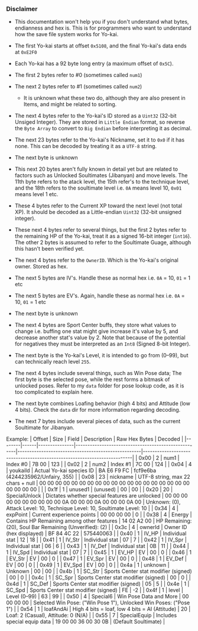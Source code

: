### Disclaimer
- This documentation won't help you if you don't understand what bytes, endianness and hex is. This is for programmers who want to understand how the save file system works for Yo-kai.

- The first Yo-kai starts at offset `0x5108`, and the final Yo-kai's data ends at `0xE2F0`
- Each Yo-kai has a 92 byte long entry (a maximum offset of `0x5C`).
- The first 2 bytes refer to #0 (sometimes called `num1`)
- The next 2 bytes refer to #1 (sometimes called `num2`)
   - It is unknown what these two do, although they are also present in Items, and might be related to sorting.
- The next 4 bytes refer to the Yo-kai's ID stored as a `Uint32` (32-bit Unsiged Integer). They are stored in `Little Endian` format, so reverse the `Byte Array` to convert to `Big Endian` before interpreting it as decimal.
- The next 23 bytes refer to the Yo-kai's Nickname, set it to `0x0` if it has none. This can be decoded by treating it as a `UTF-8` string.
- The next byte is unknown
- This next 20 bytes aren't fully known in detail yet but are related to factors such as Unlocked Soultimates (Jibanyan) and move levels. The 11th byte refers to the atack level, the 15th refer's to the technique level, and the 18th refers to the soultimate level i.e. `0A` means level 10, `0x01` means level 1 etc.
- These 4 bytes refer to the Current XP toward the next level (not total XP). It should be decoded as a Little-endian `Uint32` (32-bit unsigned integer).
- These next 4 bytes refer to several things, but the first 2 bytes refer to the remaining HP of the Yo-kai, treat it as a signed 16-bit integer (`int16`). The other 2 bytes is assumed to refer to the Soultimate Guage, although this hasn't been verified yet.
- The next 4 bytes refer to the `OwnerID`. Which is the Yo-kai's original owner. Stored as hex.
- The next 5 bytes are IV's. Handle these as normal hex i.e. `0A` = 10, `01` = 1 etc
- The next 5 bytes are EV's. Again, handle these as normal hex i.e. `0A` = 10, `01` = 1 etc
- The next byte is unknown
- The next 4 bytes are Sport Center buffs, they store what values to change i.e. buffing one stat might give increase it's value by 5, and decrease another stat's value by 2. Note that because of the potential for negatives they must be interpreted as an `Int8` (Signed 8-bit Integer).
- The next byte is the Yo-kai's Level, it is intended to go from (0–99), but can technically reach level `255`.
- The next 4 bytes include several things, such as Win Pose data; The first byte is the selected pose, while the rest forms a bitmask of unlocked poses. Refer to my `data` folder for pose lookup code, as it is too complicated to explain here.
- The next byte combines Loafing behavior (high 4 bits) and Attitude (low 4 bits). Check the `data` dir for more information regarding decoding.
- The next 7 bytes include several pieces of data, such as the current Soultimate for Jibanyan.

Example:
     | Offset | Size | Field         | Description                                         | Raw Hex Bytes                                      | Decoded                                                                 |
|--------|------|---------------|-----------------------------------------------------|----------------------------------------------------|-------------------------------------------------------------------------|
| 0x00   | 2    | num1          | Index #0                                            | 7B 00                                              | 123                                                                     |
| 0x02   | 2    | num2          | Index #1                                            | 7C 00                                              | 124                                                                     |
| 0x04   | 4    | youkaiId      | Actual Yo-kai species ID                            | BA E6 F9 FC                                        | fcf9e6ba (4244235962/Unfairy, 355)                                     |
| 0x08   | 23   | nickname      | UTF-8 string, max 22 chars + null                   | 00 00 00 00 00 00 00 00 00 00 00 00 00 00 00 00 00 00 00 00 00 00 00 |                                                                         |
| 0x1f   | 1    | unused1       | (unused)                                            | 00                                                 | 00                                                                      |
| 0x20   | 20   | SpecialUnlock | Dictates whether special features are unlocked      | 00 00 00 00 00 00 00 00 00 00 0A 00 00 00 0A 00 00 00 0A 00           | Unknown: (0), Attack Level: 10, Technique Level: 10, Soultimate Level: 10 |
| 0x34   | 4    | expPoint      | Current experience points                           | 00 00 00 00                                        | 0                                                                       |
| 0x38   | 4    | Energy        | Contains HP Remaining among other features          | 14 02 A2 00                                        | HP Remaining: (20), Soul Bar Remaining (Unverified): (2)               |
| 0x3c   | 4    | ownerId       | Owner ID (hex displayed)                            | BF 84 4C 22                                        | 575440063                                                               |
| 0x40   | 1    | IV_HP         | Individual stat                                     | 12                                                 | 18                                                                      |
| 0x41   | 1    | IV_Str        | Individual stat                                     | 07                                                 | 7                                                                       |
| 0x42   | 1    | IV_Spr        | Individual stat                                     | 06                                                 | 6                                                                       |
| 0x43   | 1    | IV_Def        | Individual stat                                     | 0B                                                 | 11                                                                      |
| 0x44   | 1    | IV_Spd        | Individual stat                                     | 07                                                 | 7                                                                       |
| 0x45   | 1    | EV_HP         | EV                                                  | 00                                                 | 0                                                                       |
| 0x46   | 1    | EV_Str        | EV                                                  | 00                                                 | 0                                                                       |
| 0x47   | 1    | EV_Spr        | EV                                                  | 00                                                 | 0                                                                       |
| 0x48   | 1    | EV_Def        | EV                                                  | 00                                                 | 0                                                                       |
| 0x49   | 1    | EV_Spd        | EV                                                  | 00                                                 | 0                                                                       |
| 0x4a   | 1    | unknown       | Unknown                                             | 00                                                 | 00                                                                      |
| 0x4b   | 1    | SC_Str        | Sports Center stat modifier (signed)               | 00                                                 | 0                                                                       |
| 0x4c   | 1    | SC_Spr        | Sports Center stat modifier (signed)               | 00                                                 | 0                                                                       |
| 0x4d   | 1    | SC_Def        | Sports Center stat modifier (signed)               | 05                                                 | 5                                                                       |
| 0x4e   | 1    | SC_Spd        | Sports Center stat modifier (signed)               | FE                                                 | -2                                                                      |
| 0x4f   | 1    | level         | Level (0–99)                                        | 63                                                 | 99                                                                      |
| 0x50   | 4    | Special6      | Win Pose Data and More                              | 00 00 00 00                                        | Selected Win Pose: ("Win Pose 1"), Unlocked Win Poses: ("Pose 1")      |
| 0x54   | 1    | loafAndAi     | High 4 bits = loaf, low 4 bits = AI (Attitude)      | 20                                                 | Loaf: 2 (Casual), Attitude: 0 (N/A)                                    |
| 0x55   | 7    | SpecialEquip  | Includes special equip data                         | 19 00 00 36 00 30 0B                               | (Default Soultimate)                                                   |

